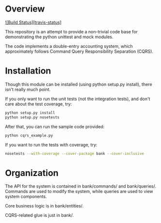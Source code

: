 # Overview

[![Build Status][travis-status]](https://travis-ci.org/mark-burnett/bank-example)

This repository is an attempt to provide a non-trivial code base for
demonstrating the python unittest and mock modules.

The code implements a double-entry accounting system, which approximately
follows Command Query Responsibility Separation (CQRS).


# Installation

Though this module can be installed (using python setup.py install), there
isn't really much point.

If you only want to run the unit tests (not the integration tests), and don't
care about the test coverage, try:

```bash
python setup.py install
python setup.py nosetests
```

After that, you can run the sample code provided:

```bash
python cqrs_example.py
```

If you want to run the tests with coverage, try:

```bash
nosetests --with-coverage --cover-package bank --cover-inclusive
```


# Organization

The API for the system is contained in bank/commands/ and bank/queries/.
Commands are used to modify the system, while queries are used to view system
components.

Core business logic is in bank/entities/.

CQRS-related glue is just in bank/.
